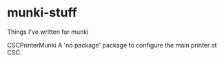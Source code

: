 # munki-stuff
Things I've written for munki


CSCPrinterMunki
	A 'no package' package to configure the main printer at CSC. 